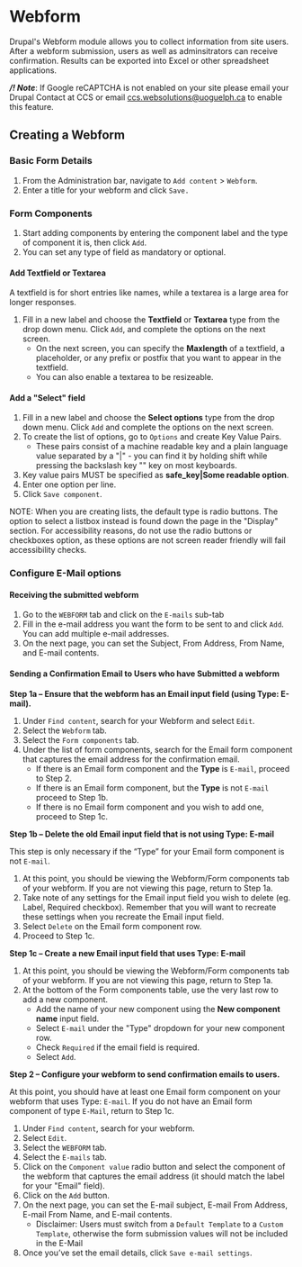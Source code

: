 # Webform

Drupal's Webform module allows you to collect information from site users. After a webform submission, users as well as adminsitrators can receive confirmation. Results can be exported into Excel or other spreadsheet applications.

_**/! Note**_: If Google reCAPTCHA is not enabled on your site please email your Drupal Contact at CCS or email ccs.websolutions@uoguelph.ca to enable this feature.

## Creating a Webform

### Basic Form Details

1. From the Administration bar, navigate to `Add content` &gt; `Webform`.
2. Enter a title for your webform and click `Save.`

### Form Components

1. Start adding components by entering the component label and the type of component it is, then click `Add`.
2. You can set any type of field as mandatory or optional.

#### Add Textfield or Textarea

A textfield is for short entries like names, while a textarea is a large area for longer responses.

1. Fill in a new label and choose the **Textfield** or **Textarea** type from the drop down menu. Click `Add`, and complete the options on the next screen.
   * On the next screen, you can specify the **Maxlength** of a textfield, a placeholder, or any prefix or postfix that you want to appear in the textfield.
   * You can also enable a textarea to be resizeable.

#### Add a "Select" field

1. Fill in a new label and choose the **Select options** type from the drop down menu. Click `Add` and complete the options on the next screen.
2. To create the list of options, go to `Options` and create Key Value Pairs.
   * These pairs consist of a machine readable key and a plain language value separated by a "\|" - you can find it by holding shift while pressing the backslash key "\" key on most keyboards.
3. Key value pairs MUST be specified as **safe\_key\|Some readable option**.
4. Enter one option per line.
5. Click `Save component`.

NOTE: When you are creating lists, the default type is radio buttons. The option to select a listbox instead is found down the page in the "Display" section. For accessibility reasons, do not use the radio buttons or checkboxes option, as these options are not screen reader friendly will fail accessibility checks.

### Configure E-Mail options

#### Receiving the submitted webform

1. Go to the `WEBFORM` tab and click on the `E-mails` sub-tab
2. Fill in the e-mail address you want the form to be sent to and click `Add`. You can add multiple e-mail addresses.
3. On the next page, you can set the Subject, From Address, From Name, and E-mail contents.

#### Sending a Confirmation Email to Users who have Submitted a webform

**Step 1a – Ensure that the webform has an Email input field \(using Type: E-mail\).**

1. Under `Find content`, search for your Webform and select `Edit`.
2. Select the `Webform` tab.
3. Select the `Form components` tab.
4. Under the list of form components, search for the Email form component that captures the email address for the confirmation email.
   * If there is an Email form component and the **Type** is `E-mail`, proceed to Step 2.
   * If there is an Email form component, but the **Type** is not `E-mail` proceed to Step 1b.
   * If there is no Email form component and you wish to add one, proceed to Step 1c.

**Step 1b – Delete the old Email input field that is not using Type: E-mail**

This step is only necessary if the “Type” for your Email form component is not `E-mail`.

1. At this point, you should be viewing the Webform/Form components tab of your webform. If you are not viewing this page, return to Step 1a.
2. Take note of any settings for the Email input field you wish to delete \(eg. Label, Required checkbox\). Remember that you will want to recreate these settings when you recreate the Email input field.
3. Select `Delete` on the Email form component row.
4. Proceed to Step 1c.

**Step 1c – Create a new Email input field that uses Type: E-mail**

1. At this point, you should be viewing the Webform/Form components tab of your webform. If you are not viewing this page, return to Step 1a.
2. At the bottom of the Form components table, use the very last row to add a new component.
   * Add the name of your new component using the **New component name** input field.
   * Select `E-mail` under the "Type" dropdown for your new component row.
   * Check `Required` if the email field is required.
   * Select `Add`.

**Step 2 – Configure your webform to send confirmation emails to users.**

At this point, you should have at least one Email form component on your webform that uses Type: `E-mail`. If you do not have an Email form component of type `E-Mail`, return to Step 1c.

1. Under `Find content`, search for your webform.
2. Select `Edit`.
3. Select the `WEBFORM` tab.
4. Select the `E-mails` tab.
5. Click on the `Component value` radio button and select the component of the webform that captures the email address \(it should match the label for your "Email" field\).
6. Click on the `Add` button.
7. On the next page, you can set the E-mail subject, E-mail From Address, E-mail From Name, and E-mail contents.
    * Disclaimer: Users must switch from a `Default Template` to a `Custom Template`, otherwise the form submission values will not be included in the E-Mail
8. Once you’ve set the email details, click `Save e-mail settings`.

